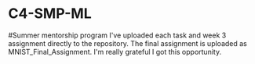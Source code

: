 # C4-SMP-ML
#Summer mentorship program
I've uploaded each task and week 3 assignment directly to the repository. The final assignment is uploaded as MNIST_Final_Assignment.
I'm really grateful I got this opportunity.
